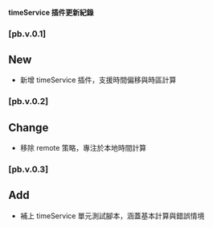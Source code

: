 #### timeService 插件更新紀錄

### [pb.v.0.1]
## New
- 新增 timeService 插件，支援時間偏移與時區計算

### [pb.v.0.2]
## Change
- 移除 remote 策略，專注於本地時間計算

### [pb.v.0.3]
## Add
- 補上 timeService 單元測試腳本，涵蓋基本計算與錯誤情境
